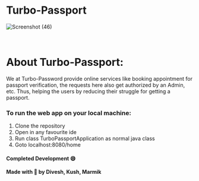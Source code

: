 # Turbo-Passport

![Screenshot (46)](https://user-images.githubusercontent.com/72034531/116827574-3fa3db00-abb7-11eb-971d-0d99ea78e26b.png)


<br>

# About Turbo-Passport:

We at Turbo-Password provide online services like booking appointment for passport verification, the requests here also get authorized by an Admin, etc.
Thus, helping the users by reducing their struggle for getting a passport.


### To run the web app on your local machine:
1. Clone the repository
2. Open in any favourite ide
3. Run class TurboPassportApplication as normal java class
4. Goto localhost:8080/home


#### Completed Development :smile: 	
#### Made with :blue_heart:	by Divesh, Kush, Marmik
